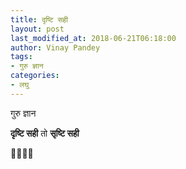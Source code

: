 ```yaml
---
title: दृष्टि सही
layout: post
last_modified_at: 2018-06-21T06:18:00
author: Vinay Pandey
tags:
- गुरु ज्ञान
categories:
- लघु
---
```

गुरु ज्ञान

**दृष्टि सही**
तो
**सृष्टि सही**


🙏🌷🌷🙏


